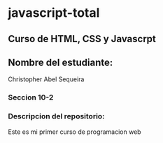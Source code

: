 # javascript-total

## Curso de HTML, CSS y Javascrpt

## Nombre del estudiante: 
Christopher Abel Sequeira

### Seccion 10-2
### Descripcion del repositorio:

Este es mi primer curso de programacion web
